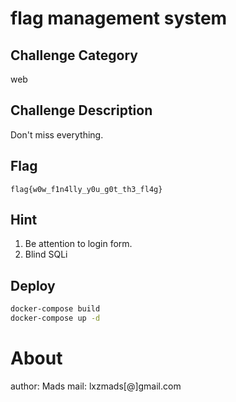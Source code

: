# flag management system


## Challenge Category

web

## Challenge Description

Don't miss everything.

## Flag

```
flag{w0w_f1n4lly_y0u_g0t_th3_fl4g}
```

## Hint

1. Be attention to login form.
2. Blind SQLi

## Deploy


```sh
docker-compose build
docker-compose up -d
```

# About

author: Mads
mail: lxzmads[@]gmail.com
